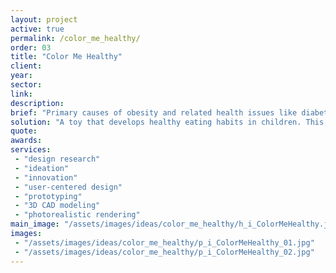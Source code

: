 ```yaml
---
layout: project
active: true
permalink: /color_me_healthy/
order: 03
title: "Color Me Healthy"
client:
year:
sector:
link:
description: 
brief: "Primary causes of obesity and related health issues like diabetes are a combination of an unhealthy diet and lack of physical activity."
solution: "A toy that develops healthy eating habits in children. This brightly coloured abacus and its measuring cup allow children to keep track of the 3 healthy meals they eat each day. Adding colour to meals helps live a longer, healthier life. Each colour group, of fruits and vegetables, contains a unique combination of powerful phytonutrients known to protect our bodies from chronic diseases."
quote:
awards:
services:
 - "design research"
 - "ideation"
 - "innovation"
 - "user-centered design"
 - "prototyping"
 - "3D CAD modeling"
 - "photorealistic rendering"
main_image: "/assets/images/ideas/color_me_healthy/h_i_ColorMeHealthy.jpg"
images:
 - "/assets/images/ideas/color_me_healthy/p_i_ColorMeHealthy_01.jpg"
 - "/assets/images/ideas/color_me_healthy/p_i_ColorMeHealthy_02.jpg"
---
```

